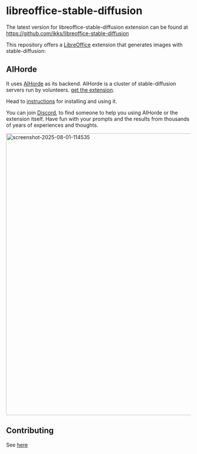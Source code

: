 # libreoffice-stable-diffusion

The latest version for libreoffice-stable-diffusion extension can be found at
https://github.com/ikks/libreoffice-stable-diffusion

This repository offers a [LibreOffice](https://libreoffice.org) extension that
generates images with stable-diffusion:

## AIHorde

It uses [AIHorde](https://aihorde.net) as its backend.
AIHorde is a cluster of stable-diffusion servers run by
volunteers. [get the extension](https://github.com/ikks/libreoffice-stable-diffusion/blob/main/loshd.oxt).

Head to [instructions](/docs/README.md) for installing and using it.

You can join [Discord](https://discord.com/channels/781145214752129095/1401005281332433057),
to find someone to help you using AIHorde or the extension itself.
Have fun with your prompts and the results from thousands of years
of experiences and thoughts.

<img width="1366" height="768" alt="screenshot-2025-08-01-114535" src="https://github.com/user-attachments/assets/3aa726f7-4133-4374-bf59-1da79ad90baf" />


## Contributing

See [here](/docs/CONTRIBUTING.md)
